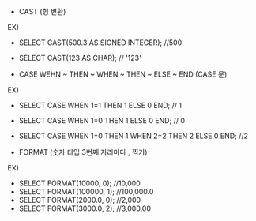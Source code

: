 - CAST (형 변환)

EX) 
  - SELECT CAST(500.3 AS SIGNED INTEGER);   //500
  - SELECT CAST(123 AS CHAR);               // '123'


- CASE WEHN ~ THEN ~ WHEN ~ THEN ~ ELSE ~ END (CASE 문)

EX)
  - SELECT CASE WHEN 1=1 THEN 1 ELSE 0 END;   // 1
  - SELECT CASE WHEN 1=0 THEN 1 ELSE 0 END;   // 0
  - SELECT CASE WHEN 1=0 THEN 1 WHEN 2=2 THEN 2 ELSE 0 END;   //2


- FORMAT (숫자 타입 3번째 자리마다 , 찍기)

EX)
  - SELECT FORMAT(10000, 0);        //10,000
  - SELECT FORMAT(100000, 1);       //100,000.0
  - SELECT FORMAT(2000.0, 0);       //2,000
  - SELECT FORMAT(3000.0, 2);       //3,000.00
